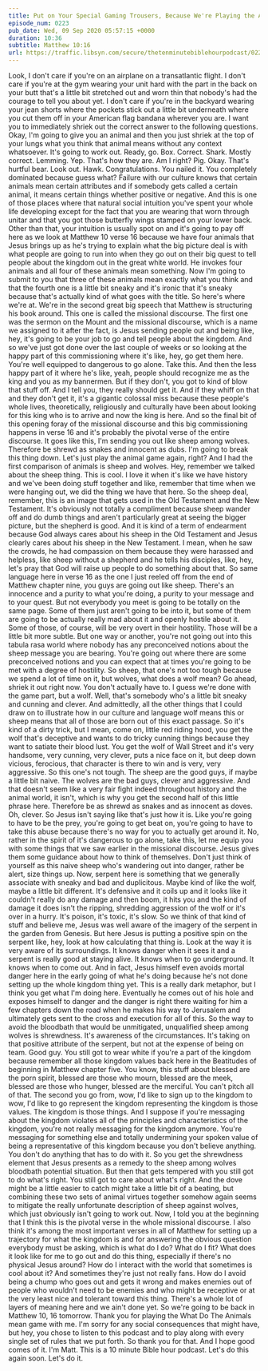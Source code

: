 ```yaml
---
title: Put on Your Special Gaming Trousers, Because We're Playing the Animal Association Game and You're Going to Dominate!
episode_num: 0223
pub_date: Wed, 09 Sep 2020 05:57:15 +0000
duration: 10:36
subtitle: Matthew 10:16
url: https://traffic.libsyn.com/secure/thetenminutebiblehourpodcast/0223_-_Put_on_Your_Special_Gaming_Trousers_Because_Were_Playing_the_Animal_Association_Game_and_Youre_Going_to_Dominate.mp3
---
```


 Look, I don't care if you're on an airplane on a transatlantic flight. I don't care if you're at the gym wearing your unit hard with the part in the back on your butt that's a little bit stretched out and worn thin that nobody's had the courage to tell you about yet. I don't care if you're in the backyard wearing your jean shorts where the pockets stick out a little bit underneath where you cut them off in your American flag bandana wherever you are. I want you to immediately shriek out the correct answer to the following questions. Okay, I'm going to give you an animal and then you just shriek at the top of your lungs what you think that animal means without any context whatsoever. It's going to work out. Ready, go. Box. Correct. Shark. Mostly correct. Lemming. Yep. That's how they are. Am I right? Pig. Okay. That's hurtful bear. Look out. Hawk. Congratulations. You nailed it. You completely dominated because guess what? Failure with our culture knows that certain animals mean certain attributes and if somebody gets called a certain animal, it means certain things whether positive or negative. And this is one of those places where that natural social intuition you've spent your whole life developing except for the fact that you are wearing that worn through unitar and that you got those butterfly wings stamped on your lower back. Other than that, your intuition is usually spot on and it's going to pay off here as we look at Matthew 10 verse 16 because we have four animals that Jesus brings up as he's trying to explain what the big picture deal is with what people are going to run into when they go out on their big quest to tell people about the kingdom out in the great white world. He invokes four animals and all four of these animals mean something. Now I'm going to submit to you that three of these animals mean exactly what you think and that the fourth one is a little bit sneaky and it's ironic that it's sneaky because that's actually kind of what goes with the title. So here's where we're at. We're in the second great big speech that Matthew is structuring his book around. This one is called the missional discourse. The first one was the sermon on the Mount and the missional discourse, which is a name we assigned to it after the fact, is Jesus sending people out and being like, hey, it's going to be your job to go and tell people about the kingdom. And so we've just got done over the last couple of weeks or so looking at the happy part of this commissioning where it's like, hey, go get them here. You're well equipped to dangerous to go alone. Take this. And then the less happy part of it where he's like, yeah, people should recognize me as the king and you as my bannermen. But if they don't, you got to kind of blow that stuff off. And I tell you, they really should get it. And if they whiff on that and they don't get it, it's a gigantic colossal miss because these people's whole lives, theoretically, religiously and culturally have been about looking for this king who is to arrive and now the king is here. And so the final bit of this opening foray of the missional discourse and this big commissioning happens in verse 16 and it's probably the pivotal verse of the entire discourse. It goes like this, I'm sending you out like sheep among wolves. Therefore be shrewd as snakes and innocent as dubs. I'm going to break this thing down. Let's just play the animal game again, right? And I had the first comparison of animals is sheep and wolves. Hey, remember we talked about the sheep thing. This is cool. I love it when it's like we have history and we've been doing stuff together and like, remember that time when we were hanging out, we did the thing we have that here. So the sheep deal, remember, this is an image that gets used in the Old Testament and the New Testament. It's obviously not totally a compliment because sheep wander off and do dumb things and aren't particularly great at seeing the bigger picture, but the shepherd is good. And it is kind of a term of endearment because God always cares about his sheep in the Old Testament and Jesus clearly cares about his sheep in the New Testament. I mean, when he saw the crowds, he had compassion on them because they were harassed and helpless, like sheep without a shepherd and he tells his disciples, like, hey, let's pray that God will raise up people to do something about that. So same language here in verse 16 as the one I just reeled off from the end of Matthew chapter nine, you guys are going out like sheep. There's an innocence and a purity to what you're doing, a purity to your message and to your quest. But not everybody you meet is going to be totally on the same page. Some of them just aren't going to be into it, but some of them are going to be actually really mad about it and openly hostile about it. Some of those, of course, will be very overt in their hostility. Those will be a little bit more subtle. But one way or another, you're not going out into this tabula rasa world where nobody has any preconceived notions about the sheep message you are bearing. You're going out where there are some preconceived notions and you can expect that at times you're going to be met with a degree of hostility. So sheep, that one's not too tough because we spend a lot of time on it, but wolves, what does a wolf mean? Go ahead, shriek it out right now. You don't actually have to. I guess we're done with the game part, but a wolf. Well, that's somebody who's a little bit sneaky and cunning and clever. And admittedly, all the other things that I could draw on to illustrate how in our culture and language wolf means this or sheep means that all of those are born out of this exact passage. So it's kind of a dirty trick, but I mean, come on, little red riding hood, you get the wolf that's deceptive and wants to do tricky cunning things because they want to satiate their blood lust. You get the wolf of Wall Street and it's very handsome, very cunning, very clever, puts a nice face on it, but deep down vicious, ferocious, that character is there to win and is very, very aggressive. So this one's not tough. The sheep are the good guys, if maybe a little bit naive. The wolves are the bad guys, clever and aggressive. And that doesn't seem like a very fair fight indeed throughout history and the animal world, it isn't, which is why you get the second half of this little phrase here. Therefore be as shrewd as snakes and as innocent as doves. Oh, clever. So Jesus isn't saying like that's just how it is. Like you're going to have to be the prey, you're going to get beat on, you're going to have to take this abuse because there's no way for you to actually get around it. No, rather in the spirit of it's dangerous to go alone, take this, let me equip you with some things that we saw earlier in the missional discourse. Jesus gives them some guidance about how to think of themselves. Don't just think of yourself as this naive sheep who's wandering out into danger, rather be alert, size things up. Now, serpent here is something that we generally associate with sneaky and bad and duplicitous. Maybe kind of like the wolf, maybe a little bit different. It's defensive and it coils up and it looks like it couldn't really do any damage and then boom, it hits you and the kind of damage it does isn't the ripping, shredding aggression of the wolf or it's over in a hurry. It's poison, it's toxic, it's slow. So we think of that kind of stuff and believe me, Jesus was well aware of the imagery of the serpent in the garden from Genesis. But here Jesus is putting a positive spin on the serpent like, hey, look at how calculating that thing is. Look at the way it is very aware of its surroundings. It knows danger when it sees it and a serpent is really good at staying alive. It knows when to go underground. It knows when to come out. And in fact, Jesus himself even avoids mortal danger here in the early going of what he's doing because he's not done setting up the whole kingdom thing yet. This is a really dark metaphor, but I think you get what I'm doing here. Eventually he comes out of his hole and exposes himself to danger and the danger is right there waiting for him a few chapters down the road when he makes his way to Jerusalem and ultimately gets sent to the cross and execution for all of this. So the way to avoid the bloodbath that would be unmitigated, unqualified sheep among wolves is shrewdness. It's awareness of the circumstances. It's taking on that positive attribute of the serpent, but not at the expense of being on team. Good guy. You still got to wear white if you're a part of the kingdom because remember all those kingdom values back here in the Beatitudes of beginning in Matthew chapter five. You know, this stuff about blessed are the porn spirit, blessed are those who mourn, blessed are the meek, blessed are those who hunger, blessed are the merciful. You can't pitch all of that. The second you go from, wow, I'd like to sign up to the kingdom to wow, I'd like to go represent the kingdom representing the kingdom is those values. The kingdom is those things. And I suppose if you're messaging about the kingdom violates all of the principles and characteristics of the kingdom, you're not really messaging for the kingdom anymore. You're messaging for something else and totally undermining your spoken value of being a representative of this kingdom because you don't believe anything. You don't do anything that has to do with it. So you get the shrewdness element that Jesus presents as a remedy to the sheep among wolves bloodbath potential situation. But then that gets tempered with you still got to do what's right. You still got to care about what's right. And the dove might be a little easier to catch might take a little bit of a beating, but combining these two sets of animal virtues together somehow again seems to mitigate the really unfortunate description of sheep against wolves, which just obviously isn't going to work out. Now, I told you at the beginning that I think this is the pivotal verse in the whole missional discourse. I also think it's among the most important verses in all of Matthew for setting up a trajectory for what the kingdom is and for answering the obvious question everybody must be asking, which is what do I do? What do I fit? What does it look like for me to go out and do this thing, especially if there's no physical Jesus around? How do I interact with the world that sometimes is cool about it? And sometimes they're just not really fans. How do I avoid being a chump who goes out and gets it wrong and makes enemies out of people who wouldn't need to be enemies and who might be receptive or at the very least nice and tolerant toward this thing. There's a whole lot of layers of meaning here and we ain't done yet. So we're going to be back in Matthew 10, 16 tomorrow. Thank you for playing the What Do The Animals mean game with me. I'm sorry for any social consequences that might have, but hey, you chose to listen to this podcast and to play along with every single set of rules that we put forth. So thank you for that. And I hope good comes of it. I'm Matt. This is a 10 minute Bible hour podcast. Let's do this again soon. Let's do it.